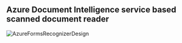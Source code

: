 ## Azure Document Intelligence service based scanned document reader

![AzureFormsRecognizerDesign](https://github.com/alex-peter-george/az-docintel-scan-reader/assets/159631787/7c084307-7251-4488-9e84-6dfde8847a97)